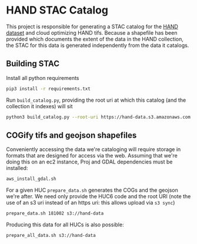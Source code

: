 # HAND STAC Catalog

This project is responsible for generating a STAC catalog for the [HAND dataset](https://cfim.ornl.gov/data/)
and cloud optimizing HAND tifs. Because a shapefile has been provided which documents the extent of the data
in the HAND collection, the STAC for this data is generated independently from the data it catalogs.

## Building STAC

Install all python requirements

```bash
pip3 install -r requirements.txt
```

Run `build_catalog.py`, providing the root uri at which this catalog (and the collection it indexes) will sit

```bash
python3 build_catalog.py --root-uri https://hand-data.s3.amazonaws.com
```

## COGify tifs and geojson shapefiles

Conveniently accessing the data we're cataloging will require storage in formats that are designed for access
via the web. Assuming that we're doing this on an ec2 instance, Proj and GDAL dependencies must be installed:

```bash
aws_install_gdal.sh
```

For a given HUC `prepare_data.sh` generates the COGs and the geojson we're after. We need only
provide the HUC6 code and the root URI (note the use of an s3 uri instead of an https uri: this allows upload
via `s3 sync`)

```bash
prepare_data.sh 181002 s3://hand-data
```

Producing this data for all HUCs is also possible:

```bash
prepare_all_data.sh s3://hand-data
```
